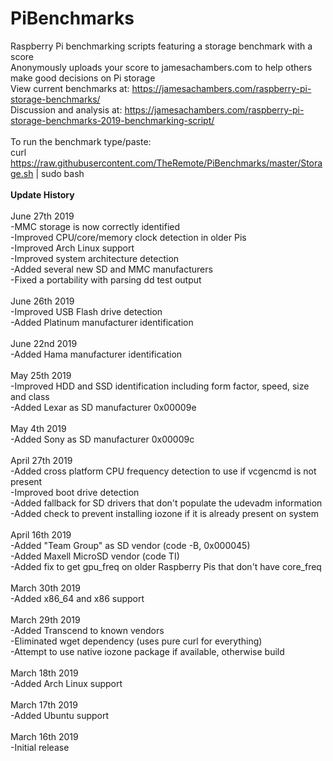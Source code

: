 # PiBenchmarks
Raspberry Pi benchmarking scripts featuring a storage benchmark with a score<br>
Anonymously uploads your score to jamesachambers.com to help others make good decisions on Pi storage<br>
View current benchmarks at: https://jamesachambers.com/raspberry-pi-storage-benchmarks/<br>
Discussion and analysis at: https://jamesachambers.com/raspberry-pi-storage-benchmarks-2019-benchmarking-script/<br>
<br>
To run the benchmark type/paste:<br>
curl https://raw.githubusercontent.com/TheRemote/PiBenchmarks/master/Storage.sh | sudo bash<br>
<br>
<b>Update History</b><br>
<br>
June 27th 2019<br>
-MMC storage is now correctly identified<br>
-Improved CPU/core/memory clock detection in older Pis<br>
-Improved Arch Linux support<br>
-Improved system architecture detection<br>
-Added several new SD and MMC manufacturers<br>
-Fixed a portability with parsing dd test output<br>
<br>
June 26th 2019<br>
-Improved USB Flash drive detection<br>
-Added Platinum manufacturer identification<br>
<br>
June 22nd 2019<br>
-Added Hama manufacturer identification<br>
<br>
May 25th 2019<br>
-Improved HDD and SSD identification including form factor, speed, size and class<br>
-Added Lexar as SD manufacturer 0x00009e<br>
<br>
May 4th 2019<br>
-Added Sony as SD manufacturer 0x00009c<br>
<br>
April 27th 2019<br>
-Added cross platform CPU frequency detection to use if vcgencmd is not present<br>
-Improved boot drive detection<br>
-Added fallback for SD drivers that don't populate the udevadm information<br>
-Added check to prevent installing iozone if it is already present on system<br>
<br>
April 16th 2019<br>
-Added "Team Group" as SD vendor (code -B, 0x000045)<br>
-Added Maxell MicroSD vendor (code TI)<br>
-Added fix to get gpu_freq on older Raspberry Pis that don't have core_freq<br>
<br>
March 30th 2019<br>
-Added x86_64 and x86 support<br>
<br>
March 29th 2019<br>
-Added Transcend to known vendors<br>
-Eliminated wget dependency (uses pure curl for everything)<br>
-Attempt to use native iozone package if available, otherwise build<br>
<br>
March 18th 2019<br>
-Added Arch Linux support<br>
<br>
March 17th 2019<br>
-Added Ubuntu support<br>
<br>
March 16th 2019<br>
-Initial release<br>
